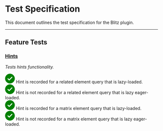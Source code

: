 # Test Specification

This document outlines the test specification for the Blitz plugin.

---

## Feature Tests

### [Hints](pest/Feature/HintsTest.php)

_Tests hints functionality._

![Pass](https://raw.githubusercontent.com/putyourlightson/craft-generate-test-spec/main/icons/pass.svg) Hint is recorded for a related element query that is lazy-loaded.  
![Pass](https://raw.githubusercontent.com/putyourlightson/craft-generate-test-spec/main/icons/pass.svg) Hint is not recorded for a related element query that is lazy eager-loaded.  
![Pass](https://raw.githubusercontent.com/putyourlightson/craft-generate-test-spec/main/icons/pass.svg) Hint is recorded for a matrix element query that is lazy-loaded.  
![Pass](https://raw.githubusercontent.com/putyourlightson/craft-generate-test-spec/main/icons/pass.svg) Hint is not recorded for a matrix element query that is lazy eager-loaded.  

